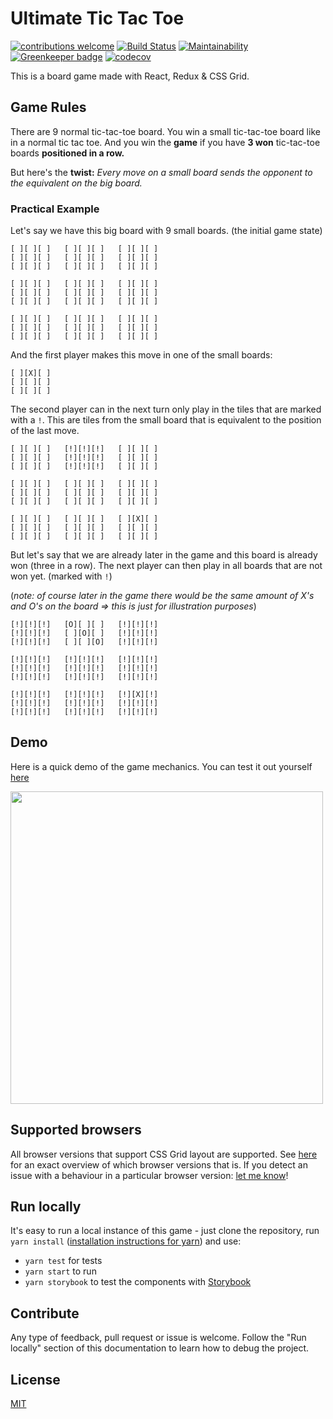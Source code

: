 # Ultimate Tic Tac Toe

[![contributions welcome](https://img.shields.io/badge/contributions-welcome-brightgreen.svg?style=flat)](https://github.com/maracuja-juice/ultimate-tic-tac-react/issues)
[![Build Status](https://travis-ci.org/maracuja-juice/ultimate-tic-tac-react.svg?branch=master)](https://travis-ci.org/maracuja-juice/ultimate-tic-tac-react)
[![Maintainability](https://api.codeclimate.com/v1/badges/563d045ede94fda03570/maintainability)](https://codeclimate.com/github/maracuja-juice/ultimate-tic-tac-react/maintainability)
[![Greenkeeper badge](https://badges.greenkeeper.io/maracuja-juice/ultimate-tic-tac-react.svg)](https://greenkeeper.io/)
[![codecov](https://codecov.io/gh/maracuja-juice/ultimate-tic-tac-react/branch/master/graph/badge.svg)](https://codecov.io/gh/maracuja-juice/ultimate-tic-tac-react)

This is a board game made with React, Redux & CSS Grid. 

## Game Rules
There are 9 normal tic-tac-toe board. You win a small tic-tac-toe board like in a normal tic tac toe. And you win the **game** if you have **3 won** tic-tac-toe boards **positioned in a row.** 

But here's the **twist:**
_Every move on a small board sends the opponent to the equivalent on the big board._

### Practical Example
Let's say we have this big board with 9 small boards. (the initial game state)

```
[ ][ ][ ]   [ ][ ][ ]   [ ][ ][ ]
[ ][ ][ ]   [ ][ ][ ]   [ ][ ][ ]
[ ][ ][ ]   [ ][ ][ ]   [ ][ ][ ]

[ ][ ][ ]   [ ][ ][ ]   [ ][ ][ ]
[ ][ ][ ]   [ ][ ][ ]   [ ][ ][ ]
[ ][ ][ ]   [ ][ ][ ]   [ ][ ][ ]

[ ][ ][ ]   [ ][ ][ ]   [ ][ ][ ]
[ ][ ][ ]   [ ][ ][ ]   [ ][ ][ ]
[ ][ ][ ]   [ ][ ][ ]   [ ][ ][ ]
```
And the first player makes this move in one of the small boards:
```
[ ][X][ ]
[ ][ ][ ]
[ ][ ][ ]
```
The second player can in the next turn only play in the tiles that are marked with a `!`. This are tiles from the small board that is equivalent to the position of the last move. 
```
[ ][ ][ ]   [!][!][!]   [ ][ ][ ]
[ ][ ][ ]   [!][!][!]   [ ][ ][ ]
[ ][ ][ ]   [!][!][!]   [ ][ ][ ]

[ ][ ][ ]   [ ][ ][ ]   [ ][ ][ ]
[ ][ ][ ]   [ ][ ][ ]   [ ][ ][ ]
[ ][ ][ ]   [ ][ ][ ]   [ ][ ][ ]

[ ][ ][ ]   [ ][ ][ ]   [ ][X][ ]
[ ][ ][ ]   [ ][ ][ ]   [ ][ ][ ]
[ ][ ][ ]   [ ][ ][ ]   [ ][ ][ ]
```

But let's say that we are already later in the game and this board is already won (three in a row). The next player can then play in all boards that are not won yet. (marked with `!`)

(_note: of course later in the game there would be the same amount of X's and O's on the board => this is just for illustration purposes_)
```
[!][!][!]   [O][ ][ ]   [!][!][!]
[!][!][!]   [ ][O][ ]   [!][!][!]
[!][!][!]   [ ][ ][O]   [!][!][!]

[!][!][!]   [!][!][!]   [!][!][!]
[!][!][!]   [!][!][!]   [!][!][!]
[!][!][!]   [!][!][!]   [!][!][!]

[!][!][!]   [!][!][!]   [!][X][!]
[!][!][!]   [!][!][!]   [!][!][!]
[!][!][!]   [!][!][!]   [!][!][!]
```

## Demo

Here is a quick demo of the game mechanics.
You can test it out yourself [here](https://maracuja-juice.github.io/ultimate-tic-tac-react/)

<img src="https://user-images.githubusercontent.com/16801528/37793352-bb6eefd8-2e0e-11e8-8b0c-5d94e9b2b727.gif" width="500">

## Supported browsers
All browser versions that support CSS Grid layout are supported. See [here](https://caniuse.com/#feat=css-grid) for an exact overview of which browser versions that is. If you detect an issue with a behaviour in a particular browser version: [let me know](https://github.com/maracuja-juice/ultimate-tic-tac-react/issues/new)!

## Run locally
It's easy to run a local instance of this game - just clone the repository, run `yarn install` ([installation instructions for yarn](https://yarnpkg.com/en/docs/install)) and use:

- `yarn test` for tests
- `yarn start` to run
- `yarn storybook` to test the components with [Storybook](https://github.com/storybooks/storybook)

## Contribute

Any type of feedback, pull request or issue is welcome. Follow the "Run locally" section of this documentation to learn how to debug the project.


## License
[MIT](https://tldrlegal.com/license/mit-license)
